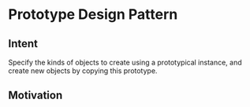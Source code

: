 # Prototype Design Pattern

## Intent
Specify the kinds of objects to create using a prototypical instance, and create new
objects by copying this prototype.

## Motivation
